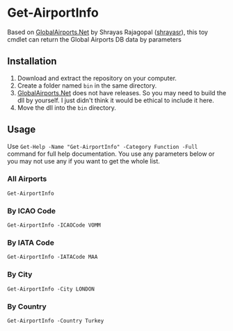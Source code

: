 # Get-AirportInfo
Based on [GlobalAirports.Net](https://github.com/shrayasr/GlobalAirports.Net) by Shrayas Rajagopal ([shrayasr](https://github.com/shrayasr)), this toy cmdlet can return the Global Airports DB data by parameters


## Installation
1. Download and extract the repository on your computer.
2. Create a folder named `bin` in the same directory.
3. [GlobalAirports.Net](https://github.com/shrayasr/GlobalAirports.Net) does not have releases. So you may need to build the dll by yourself. I just didn't think it would be ethical to include it here.
4. Move the dll into the `bin` directory.

## Usage
Use `Get-Help -Name "Get-AirportInfo" -Category Function -Full` command for full help documentation.
You use any parameters below or you may not use any if you want to get the whole list.

### All Airports
`Get-AirportInfo`
### By ICAO Code
`Get-AirportInfo -ICAOCode VOMM`
### By IATA Code
`Get-AirportInfo -IATACode MAA`
### By City
`Get-AirportInfo -City LONDON`
### By Country
`Get-AirportInfo -Country Turkey`
